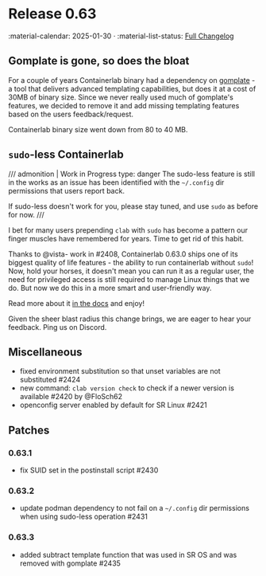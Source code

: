 # Release 0.63

:material-calendar: 2025-01-30 · :material-list-status: [Full Changelog](https://github.com/srl-labs/containerlab/releases)

## Gomplate is gone, so does the bloat

For a couple of years Containerlab binary had a dependency on [gomplate](https://github.com/hairyhenderson/gomplate) - a tool that delivers advanced templating capabilities, but does it at a cost of 30MB of binary size. Since we never really used much of gomplate's features, we decided to remove it and add missing templating features based on the users feedback/request.

Containerlab binary size went down from 80 to 40 MB.

## `sudo`-less Containerlab

/// admonition | Work in Progress
    type: danger
The sudo-less feature is still in the works as an issue has been identified with the `~/.config` dir permissions that users report back.

If sudo-less doesn't work for you, please stay tuned, and use `sudo` as before for now.
///

I bet for many users prepending `clab` with `sudo` has become a pattern our finger muscles have remembered for years. Time to get rid of this habit.

Thanks to @vista- work in #2408, Containerlab 0.63.0 ships one of its biggest quality of life features - the ability to run containerlab without `sudo`! Now, hold your horses, it doesn't mean you can run it as a regular user, the need for privileged access is still required to manage Linux things that we do. But now we do this in a more smart and user-friendly way.

Read more about it [in the docs](../install.md#sudo-less-operation) and enjoy!

Given the sheer blast radius this change brings, we are eager to hear your feedback. Ping us on Discord.

## Miscellaneous

* fixed environment substitution so that unset variables are not substituted #2424
* new command: `clab version check` to check if a newer version is available #2420 by @FloSch62
* openconfig server enabled by default for SR Linux #2421

## Patches

### 0.63.1

* fix SUID set in the postinstall script #2430

### 0.63.2

* update podman dependency to not fail on a `~/.config` dir permissions when using sudo-less operation #2431

### 0.63.3

* added subtract template function that was used in SR OS and was removed with gomplate #2435

